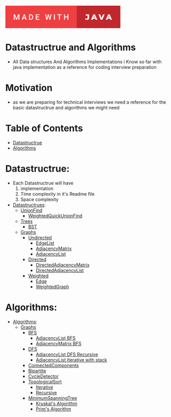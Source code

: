 ![Made with java](assets/made-with-java.svg)
# Datastructrue and Algorithms 
- All Data structures And Algorithms Implementations i Know so far with java implementation as a reference for coding interview preparation

# Motivation
- as we are preparing for technical interviews we need a reference for the basic datastructrue and algorithms we might need 

# Table of Contents

- [Datastructrue](#Datastructrue)
- [Algorithms](#Algorithms)

# Datastructrue:
- Each Datastructrue will have
  1. implementation
  2. Time complexity in it's Readme file
  3. Space complexity 
- [Datastructrues](https://github.com/Ahmedhemaz/DataStructure-Algorithms/tree/main/src/com/ahmedhemaz/DataStructrue):
    - [UnionFind](https://github.com/Ahmedhemaz/DataStructure-Algorithms/tree/main/src/com/ahmedhemaz/DataStructrue/UnionFind)
      - [WeightedQuickUnionFind](https://github.com/Ahmedhemaz/DataStructure-Algorithms/blob/main/src/com/ahmedhemaz/DataStructrue/UnionFind/WeightedQuickUnionUF.java)
    - [Trees](https://github.com/Ahmedhemaz/DataStructure-Algorithms/tree/main/src/com/ahmedhemaz/DataStructrue/Trees)
      - [BST](https://github.com/Ahmedhemaz/DataStructure-Algorithms/blob/main/src/com/ahmedhemaz/DataStructrue/Trees/BST/BST.java)
    - [Graphs](https://github.com/Ahmedhemaz/DataStructure-Algorithms/tree/main/src/com/ahmedhemaz/DataStructrue/Graphs)
      - [Undirected](https://github.com/Ahmedhemaz/DataStructure-Algorithms/tree/main/src/com/ahmedhemaz/DataStructrue/Graphs/Undiredcted)
        - [EdgeList](https://github.com/Ahmedhemaz/DataStructure-Algorithms/blob/main/src/com/ahmedhemaz/DataStructrue/Graphs/Undirected/UndirectedEdgeList.java)
        - [AdjacencyMatrix](https://github.com/Ahmedhemaz/DataStructure-Algorithms/blob/main/src/com/ahmedhemaz/DataStructrue/Graphs/Undirected/AdjacencyMatrix.java)
        - [AdjacencyList](https://github.com/Ahmedhemaz/DataStructure-Algorithms/blob/main/src/com/ahmedhemaz/DataStructrue/Graphs/Undirected/AdjacencyList.java)
      - [Directed](https://github.com/Ahmedhemaz/DataStructure-Algorithms/tree/main/src/com/ahmedhemaz/DataStructrue/Graphs/directed)
        - [DirectedAdjacencyMatrix](https://github.com/Ahmedhemaz/DataStructure-Algorithms/blob/main/src/com/ahmedhemaz/DataStructrue/Graphs/directed/DirectedAdjacencyMatrix.java)
        - [DirectedAdjacencyList](https://github.com/Ahmedhemaz/DataStructure-Algorithms/blob/main/src/com/ahmedhemaz/DataStructrue/Graphs/directed/DirectedAdjacencyList.java)
      - [Weighted](https://github.com/Ahmedhemaz/DataStructure-Algorithms/tree/main/src/com/ahmedhemaz/DataStructrue/Graphs/Weighted)
        - [Edge](https://github.com/Ahmedhemaz/DataStructure-Algorithms/blob/main/src/com/ahmedhemaz/DataStructrue/Graphs/Weighted/Edge.java)
        - [WeightedGraph](https://github.com/Ahmedhemaz/DataStructure-Algorithms/blob/main/src/com/ahmedhemaz/DataStructrue/Graphs/Weighted/WeightedGraph.java)
# Algorithms:
- [Algorithms](https://github.com/Ahmedhemaz/DataStructure-Algorithms/tree/main/src/com/ahmedhemaz/Algorithms):
    - [Graphs](https://github.com/Ahmedhemaz/DataStructure-Algorithms/tree/main/src/com/ahmedhemaz/Algorithms/Graphs)
      - [BFS](https://github.com/Ahmedhemaz/DataStructure-Algorithms/tree/main/src/com/ahmedhemaz/Algorithms/Graphs/BFS)
        - [AdjacencyList BFS](https://github.com/Ahmedhemaz/DataStructure-Algorithms/blob/main/src/com/ahmedhemaz/Algorithms/Graphs/BFS/AdjacencyListBFS.java)
        - [AdjacencyMatrix BFS](https://github.com/Ahmedhemaz/DataStructure-Algorithms/blob/main/src/com/ahmedhemaz/Algorithms/Graphs/BFS/AdjacencyMatrixBFS.java)
      - [DFS](https://github.com/Ahmedhemaz/DataStructure-Algorithms/tree/main/src/com/ahmedhemaz/Algorithms/Graphs/DFS)
        - [AdjacencyList DFS Recursive](https://github.com/Ahmedhemaz/DataStructure-Algorithms/blob/main/src/com/ahmedhemaz/Algorithms/Graphs/DFS/AdjacencyListDFS.java)
        - [AdjacencyList Iterative with stack](https://github.com/Ahmedhemaz/DataStructure-Algorithms/blob/main/src/com/ahmedhemaz/Algorithms/Graphs/DFS/AdjacencyListDFSIterative.java)
      - [ConnectedComponents](https://github.com/Ahmedhemaz/DataStructure-Algorithms/blob/main/src/com/ahmedhemaz/Algorithms/Graphs/ConnectedComponents/ConnectedComponents.java)
      - [Bipartite](https://github.com/Ahmedhemaz/DataStructure-Algorithms/blob/main/src/com/ahmedhemaz/Algorithms/Graphs/Bipartite/BipartiteChecker.java)
      - [CycleDetector](https://github.com/Ahmedhemaz/DataStructure-Algorithms/blob/main/src/com/ahmedhemaz/Algorithms/Graphs/CycleDetector/CycleDetector.java)
      - [TopologicalSort](https://github.com/Ahmedhemaz/DataStructure-Algorithms/blob/main/src/com/ahmedhemaz/Algorithms/Graphs/TopologicalSort)
        - [Iterative](https://github.com/Ahmedhemaz/DataStructure-Algorithms/blob/main/src/com/ahmedhemaz/Algorithms/Graphs/TopologicalSort/TopologicalSortIterative.java)
        - [Recursive](https://github.com/Ahmedhemaz/DataStructure-Algorithms/blob/main/src/com/ahmedhemaz/Algorithms/Graphs/TopologicalSort/TopologicalSortRecursive.java)
      - [MinimumSpanningTree](https://github.com/Ahmedhemaz/DataStructure-Algorithms/tree/main/src/com/ahmedhemaz/Algorithms/Graphs/MinimumSpanningTree)
        - [Kruskal's Algorithm](https://github.com/Ahmedhemaz/DataStructure-Algorithms/blob/main/src/com/ahmedhemaz/Algorithms/Graphs/MinimumSpanningTree/KruskalMST.java)
        - [Prim's Algorithm](https://github.com/Ahmedhemaz/DataStructure-Algorithms/blob/main/src/com/ahmedhemaz/Algorithms/Graphs/MinimumSpanningTree/PrimLazyMST.java)
        

      